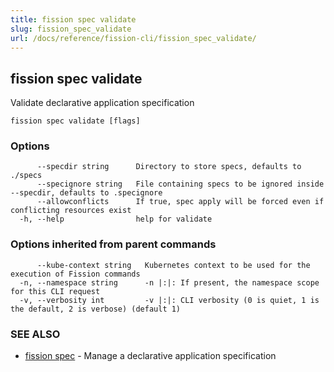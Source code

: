 ```yaml
---
title: fission spec validate
slug: fission_spec_validate
url: /docs/reference/fission-cli/fission_spec_validate/
---
```

## fission spec validate

Validate declarative application specification

```
fission spec validate [flags]
```

### Options

```
      --specdir string      Directory to store specs, defaults to ./specs
      --specignore string   File containing specs to be ignored inside --specdir, defaults to .specignore
      --allowconflicts      If true, spec apply will be forced even if conflicting resources exist
  -h, --help                help for validate
```

### Options inherited from parent commands

```
      --kube-context string   Kubernetes context to be used for the execution of Fission commands
  -n, --namespace string      -n |:|: If present, the namespace scope for this CLI request
  -v, --verbosity int         -v |:|: CLI verbosity (0 is quiet, 1 is the default, 2 is verbose) (default 1)
```

### SEE ALSO

* [fission spec](/docs/reference/fission-cli/fission_spec/)	 - Manage a declarative application specification

